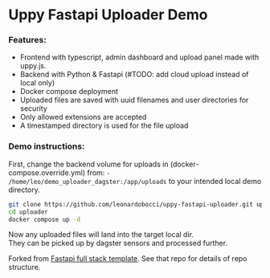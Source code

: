 # Uppy Fastapi Uploader Demo

### Features:

- Frontend with typescript, admin dashboard and upload panel made with uppy.js.
- Backend with Python & Fastapi (#TODO: add cloud upload instead of local only)
- Docker compose deployment
- Uploaded files are saved with uuid filenames and user directories for security
- Only allowed extensions are accepted
- A timestamped directory is used for the file upload

### Demo instructions:

First, change the backend volume for uploads in (docker-compose.override.yml) from:
``- /home/leo/demo_uploader_dagster:/app/uploads`` to your intended local demo directory.

```sh
git clone https://github.com/leonardobocci/uppy-fastapi-uploader.git uploader
cd uploader
docker compose up -d
```

Now any uploaded files will land into the target local dir. \
They can be picked up by dagster sensors and processed further.

Forked from [Fastapi full stack template](https://github.com/fastapi/full-stack-fastapi-template). See that repo for details of repo structure.